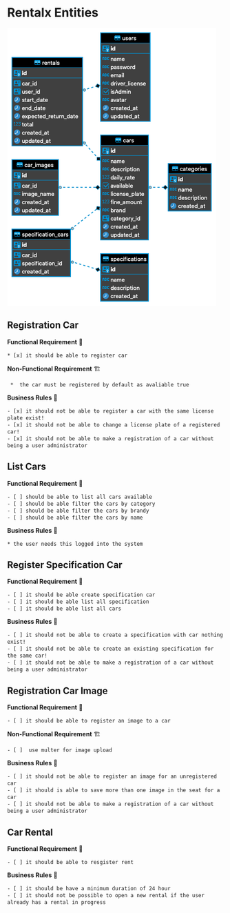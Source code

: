# Rentalx Entities

![diagram](diagram.png)

## Registration Car

  **Functional Requirement**
  🚥

    * [x] it should be able to register car

  **Non-Functional Requirement**
    🏗

     *  the car must be registered by default as avaliable true

  **Business Rules**
    💼

    - [x] it should not be able to register a car with the same license plate exist!
    - [x] it should not be able to change a license plate of a registered car!
    - [x] it should not be able to make a registration of a car without being a user administrator

## List Cars

  **Functional Requirement**
    🚥

    - [ ] should be able to list all cars available
    - [ ] should be able filter the cars by category
    - [ ] should be able filter the cars by brandy
    - [ ] should be able filter the cars by name

  **Business Rules**
    💼

    * the user needs this logged into the system

## Register Specification Car

  **Functional Requirement**
    🚥

    - [ ] it should be able create specification car
    - [ ] it should be able list all specification
    - [ ] it should be able list all cars

  <!-- **Non-Functional Requirement**
    🏗

    *   -->

  **Business Rules**
    💼

    - [ ] it should not be able to create a specification with car nothing exist!
    - [ ] it should not be able to create an existing specification for the same car!
    - [ ] it should not be able to make a registration of a car without being a user administrator

## Registration Car Image

  **Functional Requirement**
  🚥

    - [ ] it should be able to register an image to a car

  **Non-Functional Requirement**
    🏗

    - [ ]  use multer for image upload

  **Business Rules**
    💼

    - [ ] it should not be able to register an image for an unregistered car
    - [ ] it should is able to save more than one image in the seat for a car
    - [ ] it should not be able to make a registration of a car without being a user administrator

## Car Rental

  **Functional Requirement**
  🚥

    - [ ] it should be able to resgister rent
  
  <!-- **Non-Functional Requirement**
    🏗

    *   -->

  **Business Rules**
    💼

    - [ ] it should be have a minimum duration of 24 hour
    - [ ] it should not be possible to open a new rental if the user already has a rental in progress

<!-- ## Registration Car Image

  **Functional Requirement**
  🚥

    * 

  **Non-Functional Requirement**
    🏗

    *  

  **Business Rules**
    💼

    * 
   -->
